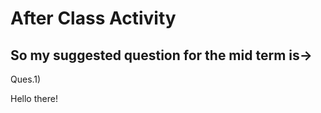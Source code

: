 # After Class Activity

## So my suggested question for the mid term is->

Ques.1) <p class="one two">Hello there!</p>
